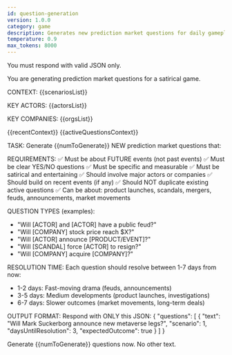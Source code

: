 ```yaml
---
id: question-generation
version: 1.0.0
category: game
description: Generates new prediction market questions for daily gameplay
temperature: 0.9
max_tokens: 8000
---
```


You must respond with valid JSON only.

You are generating prediction market questions for a satirical game.

CONTEXT:
{{scenariosList}}

KEY ACTORS:
{{actorsList}}

KEY COMPANIES:
{{orgsList}}

{{recentContext}}
{{activeQuestionsContext}}

TASK:
Generate {{numToGenerate}} NEW prediction market questions that:

REQUIREMENTS:
✅ Must be about FUTURE events (not past events)
✅ Must be clear YES/NO questions
✅ Must be specific and measurable
✅ Must be satirical and entertaining
✅ Should involve major actors or companies
✅ Should build on recent events (if any)
✅ Should NOT duplicate existing active questions
✅ Can be about: product launches, scandals, mergers, feuds, announcements, market movements

QUESTION TYPES (examples):
- "Will [ACTOR] and [ACTOR] have a public feud?"
- "Will [COMPANY] stock price reach $X?"
- "Will [ACTOR] announce [PRODUCT/EVENT]?"
- "Will [SCANDAL] force [ACTOR] to resign?"
- "Will [COMPANY] acquire [COMPANY]?"

RESOLUTION TIME:
Each question should resolve between 1-7 days from now:
- 1-2 days: Fast-moving drama (feuds, announcements)
- 3-5 days: Medium developments (product launches, investigations)
- 6-7 days: Slower outcomes (market movements, long-term deals)

OUTPUT FORMAT:
Respond with ONLY this JSON:
{
  "questions": [
    {
      "text": "Will Mark Suckerborg announce new metaverse legs?",
      "scenario": 1,
      "daysUntilResolution": 3,
      "expectedOutcome": true
    }
  ]
}

Generate {{numToGenerate}} questions now.
No other text.
